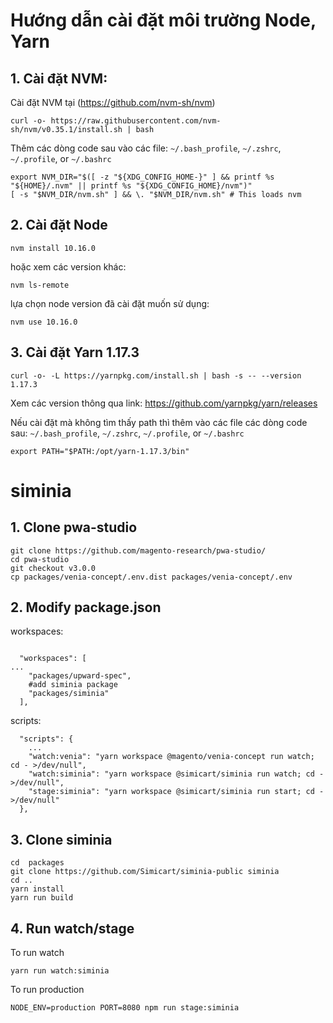 # Hướng dẫn cài đặt môi trường Node, Yarn
## 1. Cài đặt NVM:

Cài đặt NVM tại (https://github.com/nvm-sh/nvm)

```
curl -o- https://raw.githubusercontent.com/nvm-sh/nvm/v0.35.1/install.sh | bash
```

Thêm các dòng code sau vào các file: ```~/.bash_profile```, ```~/.zshrc```, ```~/.profile```, or ```~/.bashrc```

```
export NVM_DIR="$([ -z "${XDG_CONFIG_HOME-}" ] && printf %s "${HOME}/.nvm" || printf %s "${XDG_CONFIG_HOME}/nvm")"
[ -s "$NVM_DIR/nvm.sh" ] && \. "$NVM_DIR/nvm.sh" # This loads nvm
```

## 2. Cài đặt Node

```
nvm install 10.16.0
```
hoặc xem các version khác:
```
nvm ls-remote
```

lựa chọn node version đã cài đặt muốn sử dụng:

```
nvm use 10.16.0
```

## 3. Cài đặt Yarn 1.17.3

```
curl -o- -L https://yarnpkg.com/install.sh | bash -s -- --version 1.17.3
```
Xem các version thông qua link: https://github.com/yarnpkg/yarn/releases

Nếu cài đặt mà không tìm thấy path thì thêm vào các file các dòng code sau: ```~/.bash_profile```, ```~/.zshrc```, ```~/.profile```, or ```~/.bashrc```

```
export PATH="$PATH:/opt/yarn-1.17.3/bin"
```


# siminia

## 1. Clone pwa-studio
```
git clone https://github.com/magento-research/pwa-studio/
cd pwa-studio
git checkout v3.0.0
cp packages/venia-concept/.env.dist packages/venia-concept/.env
```

## 2. Modify package.json

workspaces:
```

  "workspaces": [
...
    "packages/upward-spec",
    #add siminia package
    "packages/siminia"
  ],

```

scripts:

```
  "scripts": {
	...
    "watch:venia": "yarn workspace @magento/venia-concept run watch; cd - >/dev/null",
    "watch:siminia": "yarn workspace @simicart/siminia run watch; cd - >/dev/null",
    "stage:siminia": "yarn workspace @simicart/siminia run start; cd - >/dev/null"
  },
```
## 3. Clone siminia
```
cd  packages
git clone https://github.com/Simicart/siminia-public siminia
cd ..
yarn install
yarn run build
```
## 4. Run watch/stage
To run watch
```
yarn run watch:siminia
```
To run production
```
NODE_ENV=production PORT=8080 npm run stage:siminia
```

